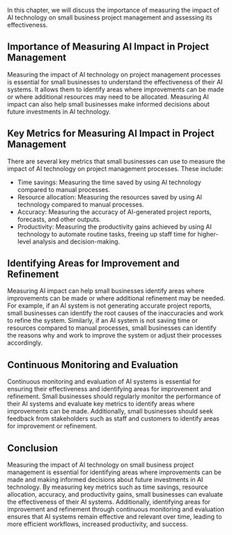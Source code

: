 

In this chapter, we will discuss the importance of measuring the impact of AI technology on small business project management and assessing its effectiveness.

Importance of Measuring AI Impact in Project Management
-------------------------------------------------------

Measuring the impact of AI technology on project management processes is essential for small businesses to understand the effectiveness of their AI systems. It allows them to identify areas where improvements can be made or where additional resources may need to be allocated. Measuring AI impact can also help small businesses make informed decisions about future investments in AI technology.

Key Metrics for Measuring AI Impact in Project Management
---------------------------------------------------------

There are several key metrics that small businesses can use to measure the impact of AI technology on project management processes. These include:

* Time savings: Measuring the time saved by using AI technology compared to manual processes.
* Resource allocation: Measuring the resources saved by using AI technology compared to manual processes.
* Accuracy: Measuring the accuracy of AI-generated project reports, forecasts, and other outputs.
* Productivity: Measuring the productivity gains achieved by using AI technology to automate routine tasks, freeing up staff time for higher-level analysis and decision-making.

Identifying Areas for Improvement and Refinement
------------------------------------------------

Measuring AI impact can help small businesses identify areas where improvements can be made or where additional refinement may be needed. For example, if an AI system is not generating accurate project reports, small businesses can identify the root causes of the inaccuracies and work to refine the system. Similarly, if an AI system is not saving time or resources compared to manual processes, small businesses can identify the reasons why and work to improve the system or adjust their processes accordingly.

Continuous Monitoring and Evaluation
------------------------------------

Continuous monitoring and evaluation of AI systems is essential for ensuring their effectiveness and identifying areas for improvement and refinement. Small businesses should regularly monitor the performance of their AI systems and evaluate key metrics to identify areas where improvements can be made. Additionally, small businesses should seek feedback from stakeholders such as staff and customers to identify areas for improvement or refinement.

Conclusion
----------

Measuring the impact of AI technology on small business project management is essential for identifying areas where improvements can be made and making informed decisions about future investments in AI technology. By measuring key metrics such as time savings, resource allocation, accuracy, and productivity gains, small businesses can evaluate the effectiveness of their AI systems. Additionally, identifying areas for improvement and refinement through continuous monitoring and evaluation ensures that AI systems remain effective and relevant over time, leading to more efficient workflows, increased productivity, and success.
